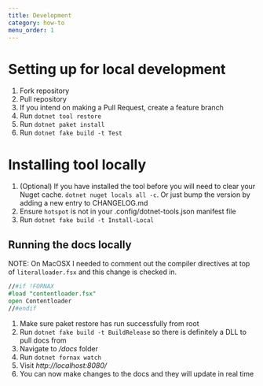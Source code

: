 ```yaml
---
title: Development
category: how-to
menu_order: 1
---
```


# Setting up for local development

1. Fork repository
2. Pull repository
3. If you intend on making a Pull Request, create a feature branch
4. Run `dotnet tool restore`
5. Run `dotnet paket install`
6. Run `dotnet fake build -t Test`

# Installing tool locally

1. (Optional) If you have installed the tool before you will need to clear your Nuget cache. `dotnet nuget locals all -c`. Or just bump the version by adding a new entry to CHANGELOG.md
2. Ensure `hotspot` is not in your .config/dotnet-tools.json manifest file
3. Run `dotnet fake build -t Install-Local`

## Running the docs locally

NOTE: On MacOSX I needed to comment out the compiler directives at top of `literalloader.fsx` and this change is checked in.

```fsharp
//#if !FORNAX
#load "contentloader.fsx"
open Contentloader
//#endif
```

1. Make sure paket restore has run successfully from root
2. Run `dotnet fake build -t BuildRelease` so there is definitely a DLL to pull docs from
3. Navigate to */docs* folder
4. Run `dotnet fornax watch`
5. Visit *http://localhost:8080/*
6. You can now make changes to the docs and they will update in real time